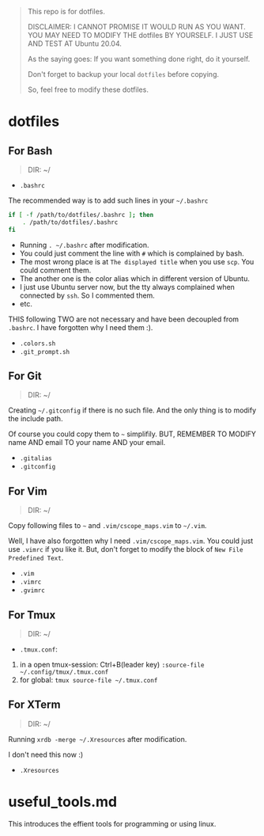 > This repo is for dotfiles.
>
> DISCLAIMER: I CANNOT PROMISE IT WOULD RUN AS YOU WANT.
> YOU MAY NEED TO MODIFY THE dotfiles BY YOURSELF.
> I JUST USE AND TEST AT Ubuntu 20.04.
>
> As the saying goes: If you want something done right, do it yourself.
>
> Don't forget to backup your local `dotfiles` before copying.
>
> So, feel free to modify these dotfiles.

# dotfiles

## For Bash

> DIR: ~/

- `.bashrc`

The recommended way is to add such lines in your `~/.bashrc`

```bash
if [ -f /path/to/dotfiles/.bashrc ]; then
    . /path/to/dotfiles/.bashrc
fi
```

- Running `. ~/.bashrc` after modification.
- You could just comment the line with `#` which is complained by bash.
- The most wrong place is at `The displayed title` when you use `scp`. You could comment them.
- The another one is the color alias which in different version of Ubuntu.
- I just use Ubuntu server now, but the tty always complained when connected by `ssh`. So I commented them.
- etc.

THIS following TWO are not necessary and have been decoupled from `.bashrc`.
I have forgotten why I need them :).

- `.colors.sh`
- `.git_prompt.sh`

## For Git

> DIR: ~/

Creating `~/.gitconfig` if there is no such file.
And the only thing is to modify the include path.

Of course you could copy them to `~` simplifily.
BUT, REMEMBER TO MODIFY name AND email TO your name AND your email.

- `.gitalias`
- `.gitconfig`

## For Vim

> DIR: ~/

Copy following files to `~` and `.vim/cscope_maps.vim` to `~/.vim`.

Well, I have also forgotten why I need `.vim/cscope_maps.vim`.
You could just use `.vimrc` if you like it.
But, don't forget to modify the block of `New File Predefined Text`.

- `.vim`
- `.vimrc`
- `.gvimrc`

## For Tmux

> DIR: ~/

- `.tmux.conf`:

1. in a open tmux-session: Ctrl+B(leader key) `:source-file ~/.config/tmux/.tmux.conf`
2. for global:  `tmux source-file ~/.tmux.conf`

## For XTerm

> DIR: ~/

Running `xrdb -merge ~/.Xresources` after modification.

I don't need this now :)

- `.Xresources`

# useful_tools.md

This introduces the effient tools for programming or using linux.
